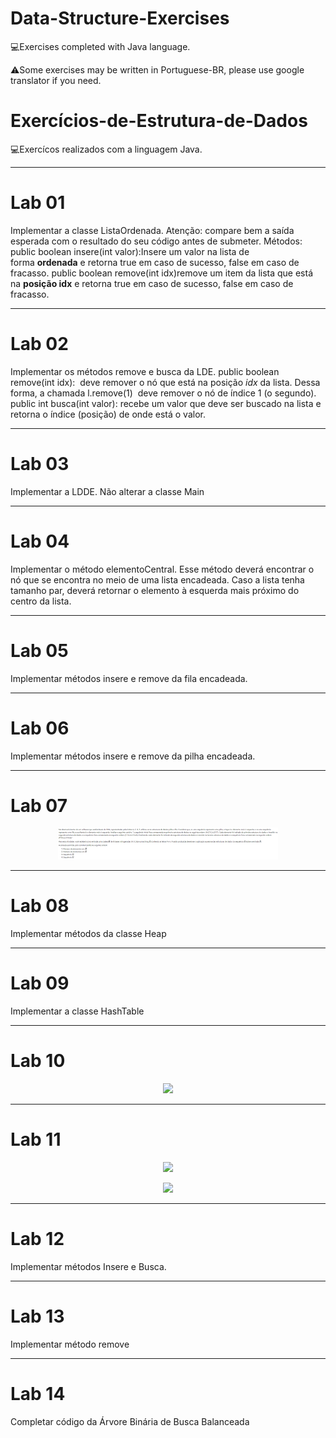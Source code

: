 # Data-Structure-Exercises
💻Exercises completed with Java language.

⚠️Some exercises may be written in Portuguese-BR, please use google translator if you need.

# Exercícios-de-Estrutura-de-Dados
💻Exercícos realizados com a linguagem Java.

---

# Lab 01

Implementar a classe ListaOrdenada. Atenção: compare bem a saída esperada com o resultado do seu código antes de submeter.
Métodos:
public boolean insere(int valor):Insere um valor na lista de forma **ordenada** e retorna true em caso de sucesso, false em caso de fracasso.
public boolean remove(int idx)remove um item da lista que está na **posição idx** e retorna true em caso de sucesso, false em caso de fracasso.

---

# Lab 02

Implementar os métodos remove e busca da LDE.
public boolean remove(int idx):  deve remover o nó que está na posição *idx* da lista. Dessa forma, a chamada l.remove(1)  deve remover o nó de índice 1 (o segundo).
public int busca(int valor): recebe um valor que deve ser buscado na lista e retorna o índice (posição) de onde está o valor.

---

# Lab 03

Implementar a LDDE. Não alterar a classe Main

---

# Lab 04

Implementar o método elementoCentral. Esse método deverá encontrar o nó que se encontra no meio de uma lista encadeada. Caso a lista tenha tamanho par,
deverá retornar o elemento à esquerda mais próximo do centro da lista.

---

# Lab 05

Implementar métodos insere e remove da fila encadeada.

---

# Lab 06

Implementar métodos insere e remove da pilha encadeada.

---

# Lab 07

<p align="center" >
  <img width="70%" src="Respository-imgs/Lab07.png" />
</p>

---

# Lab 08

Implementar métodos da classe Heap

---

# Lab 09

Implementar a classe HashTable

---

# Lab 10

<p align="center" >
  <img width="70%" src="/Repository-imgs/Lab10.png" />
</p>

---

# Lab 11

<p align="center" >
  <img width="70%" src="/Repository-imgs/Lab11-01.png" />
</p>
<p align="center" >
  <img width="70%" src="/Repository-imgs/Lab11-02.png" />
</p>

---

# Lab 12

Implementar métodos Insere e Busca.

---

# Lab 13

Implementar método remove

---

# Lab 14

Completar código da Árvore Binária de Busca Balanceada

